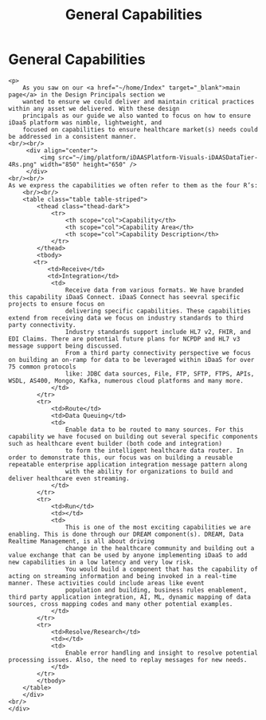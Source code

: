﻿---
layout: default
title: General Capabilities
nav_order: 5
description: "General Capabilities"
has_children: true
---

# General Capabilities

    <p>
        As you saw on our <a href="~/home/Index" target="_blank">main page</a> in the Design Principals section we 
        wanted to ensure we could deliver and maintain critical practices within any asset we delivered. With these design 
        principals as our guide we also wanted to focus on how to ensure iDaaS platform was nimble, lightweight, and 
        focused on capabilities to ensure healthcare market(s) needs could be addressed in a consistent manner.
    <br/><br/>
         <div align="center">
             <img src="~/img/platform/iDAASPlatform-Visuals-iDAASDataTier-4Rs.png" width="850" height="650" />
         </div>
    <br/><br/>
    As we express the capabilities we often refer to them as the four R’s:
        <br/><br/>
        <table class="table table-striped">
            <thead class="thead-dark">
                <tr>
                    <th scope="col">Capability</th>
                    <th scope="col">Capability Area</th>
                    <th scope="col">Capability Description</th>
                </tr>
            </thead>
            <tbody>
           <tr>
               <td>Receive</td>
               <td>Integration</td>
                <td>
                    Receive data from various formats. We have branded this capability iDaaS Connect. iDaaS Connect has seevral specific projects to ensure focus on
                    delivering specific capabilities. These capabilities extend from receiving data we focus on industry standards to third party connectivity.
                    Industry standards support include HL7 v2, FHIR, and EDI Claims. There are potential future plans for NCPDP and HL7 v3 message support being discussed. 
                    From a third party connectivity perspective we focus on building an on-ramp for data to be leveraged within iDaaS for over 75 common protocols 
                    like: JDBC data sources, File, FTP, SFTP, FTPS, APIs, WSDL, AS400, Mongo, Kafka, numerous cloud platforms and many more.
                </td>
            </tr>
            <tr>
                <td>Route</td>
                <td>Data Queuing</td>
                <td>
                    Enable data to be routed to many sources. For this capability we have focused on building out several specific components such as healthcare event builder (both code and integration)
                    to form the intelligent healthcare data router. In order to demonstrate this, our focus was on building a reusable repeatable enterprise application integration message pattern along
                    with the ability for organizations to build and deliver healthcare even streaming.
                </td>
            </tr>
            <tr>
                <td>Run</td>
                <td></td>
                <td>
                    This is one of the most exciting capabilities we are enabling. This is done through our DREAM component(s). DREAM, Data Realtime Management, is all about driving
                    change in the healthcare community and building out a value exchange that can be used by anyone implementing iDaaS to add new capabilities in a low latency and very low risk.
                    You would build a component that has the capability of acting on streaming information and being invoked in a real-time manner. These activities could include areas like event
                    population and building, business rules enablement, third party application integration, AI, ML, dynamic mapping of data sources, cross mapping codes and many other potential examples.
                </td>
            </tr>
            <tr>
                <td>Resolve/Research</td>
                <td></td>
                <td>
                    Enable error handling and insight to resolve potential processing issues. Also, the need to replay messages for new needs.
                </td>
            </tr>
            </tbody>
        </table>
        </div>
    <br/>
    </div>
</body>
</html>